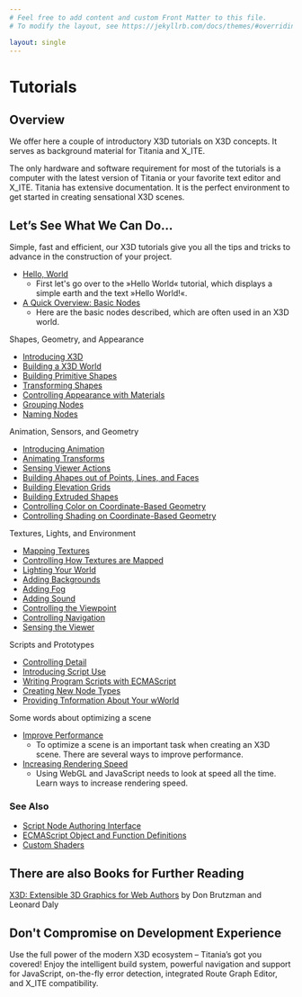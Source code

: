 ```yaml
---
# Feel free to add content and custom Front Matter to this file.
# To modify the layout, see https://jekyllrb.com/docs/themes/#overriding-theme-defaults

layout: single
---
```

# Tutorials

## Overview

We offer here a couple of introductory X3D tutorials on X3D concepts. It serves as background material for Titania and X\_ITE.

The only hardware and software requirement for most of the tutorials is a computer with the latest version of Titania or your favorite text editor and X\_ITE. Titania has extensive documentation. It is the perfect environment to get started in creating sensational X3D scenes.

## Let’s See What We Can Do…

Simple, fast and efficient, our X3D tutorials give you all the tips and tricks to advance in the construction of your project.

- [Hello, World](Hello,-World!.html)
  - First let's go over to the »Hello World« tutorial, which displays a simple earth and the text »Hello World!«.
- [A Quick Overview: Basic Nodes](Basic-Nodes.html)
  - Here are the basic nodes described, which are often used in an X3D world.

Shapes, Geometry, and Appearance

- [Introducing X3D](Introducing-X3D.html)
- [Building a X3D World](Building-a-X3D-world.html)
- [Building Primitive Shapes ](Building-primitive-shapes.html)
- [Transforming Shapes](Transforming-Shapes.html)
- [Controlling Appearance with Materials ](Controlling-appearance-with-materials.html)
- [Grouping Nodes ](Grouping-nodes.html)
- [Naming Nodes](Naming-nodes.html)

Animation, Sensors, and Geometry

- [Introducing Animation](Introducing-animation.html)
- [Animating Transforms](Animating-transforms.html)
- [Sensing Viewer Actions](Sensing-viewer-actions.html)
- [Building Ahapes out of Points, Lines, and Faces](Building-shapes-out-of-points,-lines,-and-faces.html)
- [Building Elevation Grids](Building-elevation-grids.html)
- [Building Extruded Shapes](Building-extruded-shapes.html)
- [Controlling Color on Coordinate-Based Geometry](Controlling-color-on-coordinate-based-geometry.html)
- [Controlling Shading on Coordinate-Based Geometry](Controlling-shading-on-coordinate-based-geometry.html)

Textures, Lights, and Environment

- [Mapping Textures](Mapping-textures.html)
- [Controlling How Textures are Mapped](Controlling-how-textures-are-mapped.html)
- [Lighting Your World](Lighting-your-world.html)
- [Adding Backgrounds](Adding-backgrounds.html)
- [Adding Fog](Adding-fog.html)
- [Adding Sound](Adding-sound.html)
- [Controlling the Viewpoint](Controlling-the-viewpoint.html)
- [Controlling Navigation](Controlling-navigation.html)
- [Sensing the Viewer](Sensing-the-viewer.html)

Scripts and Prototypes

- [Controlling Detail](Controlling-detail.html)
- [Introducing Script Use](Introducing-script-use.html)
- [Writing Program Scripts with ECMAScript](Writing-program-scripts-with-ECMAScript.html)
- [Creating New Node Types](Creating-new-node-types.html)
- [Providing Tnformation About Your wWorld](Providing-information-about-your-world.html)

Some words about optimizing a scene

- [Improve Performance](Improving-Performance.html)
  - To optimize a scene is an important task when creating an X3D scene. There are several ways to improve performance.
- [Increasing Rendering Speed](Increasing-Rendering-Speed.html)
  - Using WebGL and JavaScript needs to look at speed all the time. Learn ways to increase rendering speed.

### See Also

- [Script Node Authoring Interface](../reference/Script-Node-Authoring-Interface.html)
- [ECMAScript Object and Function Definitions](../reference/ECMAScript-Object-and-Function-Definitions.html)
- [Custom Shaders](../Custom-Shaders.html)

## There are also Books for Further Reading

[X3D: Extensible 3D Graphics for Web Authors](http://www.amazon.com/gp/product/012088500X?ie=UTF8&tag=x3dext3dgrafo-20&linkCode=as2&camp=1789&creative=9325&creativeASIN=012088500X) by Don Brutzman and Leonard Daly

## Don't Compromise on Development Experience

Use the full power of the modern X3D ecosystem – Titania’s got you covered! Enjoy the intelligent build system, powerful navigation and support for JavaScript, on-the-fly error detection, integrated Route Graph Editor, and X\_ITE compatibility.
